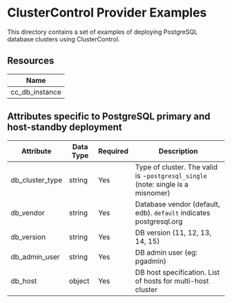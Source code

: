 # ClusterControl Provider Examples

This directory contains a set of examples of deploying PostgreSQL database clusters 
using ClusterControl. 

## Resources

| Name |
|------|
| cc_db_instance |

## Attributes specific to PostgreSQL primary and host-standby deployment

| Attribute                | Data Type   | Required | Description                                                                       |
|--------------------------|-------------|----------|-----------------------------------------------------------------------------------|
| db_cluster_type | string      | Yes      | Type of cluster. The valid is -``postgresql_single`` (note: single is a misnomer) |
| db_vendor                | string      | Yes      | Database vendor (default, edb). ``default`` indicates postgresql.org              |
| db_version               | string      | Yes      | DB version (11, 12, 13, 14, 15)                                                   |
| db_admin_user            | string      | Yes      | DB admin user (eg: pgadmin)                                                       |
| db_host                  | object      | Yes      | DB host specification. List of hosts for multi-host cluster                       |

